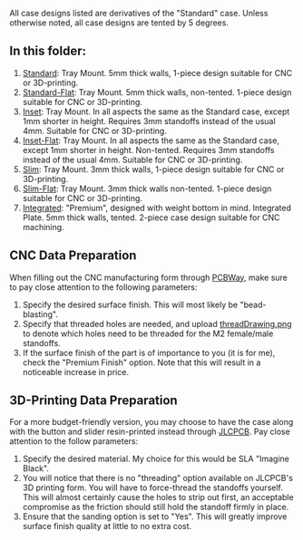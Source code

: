All case designs listed are derivatives of the "Standard" case. Unless otherwise noted, all case designs are tented by 5 degrees. 

## In this folder:
1. [Standard](/corne/5-column%20Choc/Standard): Tray Mount. 5mm thick walls, 1-piece design suitable for CNC or 3D-printing. 
1. [Standard-Flat](/corne/5-column%20Choc/Standard-Flat): Tray Mount. 5mm thick walls, non-tented. 1-piece design suitable for CNC or 3D-printing.
1. [Inset](/corne/5-column%20Choc/Inset): Tray Mount. In all aspects the same as the Standard case, except 1mm shorter in height. Requires 3mm standoffs instead of the usual 4mm. Suitable for CNC or 3D-printing.
1. [Inset-Flat](/corne/5-column%20Choc/Inset-Flat): Tray Mount. In all aspects the same as the Standard case, except 1mm shorter in height. Non-tented. Requires 3mm standoffs instead of the usual 4mm. Suitable for CNC or 3D-printing.
1. [Slim](/corne/5-column%20Choc/Slim): Tray Mount. 3mm thick walls, 1-piece design suitable for CNC or 3D-printing. 
1. [Slim-Flat](/corne/5-column%20Choc/Slim-Flat): Tray Mount. 3mm thick walls non-tented. 1-piece design suitable for CNC or 3D-printing. 
1. [Integrated](/corne/5-column%20Choc/Integrated): "Premium", designed with weight bottom in mind. Integrated Plate. 5mm thick walls, tented. 2-piece case design suitable for CNC machining. 
## CNC Data Preparation
When filling out the CNC manufacturing form through [PCBWay](https://pcbway.com), make sure to pay close attention to the following parameters:

1. Specify the desired surface finish. This will most likely be "bead-blasting". 
2. Specify that threaded holes are needed, and upload [threadDrawing.png](/corne/threadDrawing.png) to denote which holes need to be threaded for the M2 female/male standoffs.
3. If the surface finish of the part is of importance to you (it is for me), check the "Premium Finish" option. Note that this will result in a noticeable increase in price. 

## 3D-Printing Data Preparation
For a more budget-friendly version, you may choose to have the case along with the button and slider resin-printed instead through [JLCPCB](https://jlcpcb.com). Pay close attention to the follow parameters:

1. Specify the desired material. My choice for this would be SLA "Imagine Black".
2. You will notice that there is no "threading" option available on JLCPCB's 3D printing form. You will have to force-thread the standoffs yourself. This will almost certainly cause the holes to strip out first, an acceptable compromise as the friction should still hold the standoff firmly in place. 
3. Ensure that the sanding option is set to "Yes". This will greatly improve surface finish quality at little to no extra cost. 
